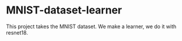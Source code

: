 # MNIST-dataset-learner
This project takes the MNIST dataset. We make a learner, we do it with resnet18.
